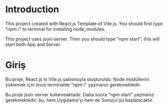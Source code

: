 # Introduction

This project created with React.js Template of Vite.js.
You should first type "npm i" to terminal for installing node_modules.

This project uses json-server. 
Then you should type "npm start"; this will start both App and Server.

# Giriş

Bu proje, React.js'in Vite.js şablonuyla oluşturuldu.
Node modüllerini yüklemek için önce terminalde "npm i" yazmanız gerekmektedir.

Bu proje json-server kullanmaktadır.
Daha sonra "npm start" yazmanız gerekmektedir; bu, hem Uygulama'yı hem de Sunucu'yu başlatacaktır.
